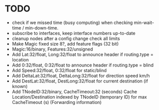 # TODO

* check if we missed time (busy computing) when checking 
  min-wait-time / min-down-time.
* subscribe to interfaces, keep interface numbers up-to-date
* cleanup nodes after a config change check all limits
* Make Magic fixed size 8?, add feature flags (32 bit)
* Magic:16/binary, Features:32/unsigned
* Add Lat:32/float, Long:32/float to announce header if routing.type = location
* Add 0:32/float, 0:32/float to announce header if routing.type = blind
* Add Speed:32/float, 0:32/float for static/blind
* Add DeltaLat:32/float, DeltaLong:32/float for direction speed km/h
* Add DestLat:32/float, DestLong:32/float for current destination (if known)
* Add TNodeID:32/binary, CacheTimeout:32 (seconds)
  Cache Location/Destination indexed by TNodeID (temporary ID)
  for max CacheTimeout (s) (Forwarding information)
